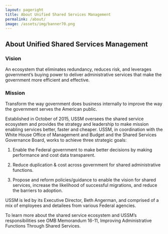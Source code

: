```yaml
---
layout: pageright
title: About Unified Shared Services Management
permalink: /about/
image: /assets/img/banner70.png
---
```


## About Unified Shared Services Management

### Vision
An ecosystem that eliminates redundancy, reduces risk, and leverages government’s buying power to deliver administrative services that make the government more efficient and effective.

### Mission
Transform the way government does business internally to improve the way the government serves the American public.

Established in October of 2015, USSM oversees the shared service ecosystem and provides the strategy and leadership to make mission enabling services better, faster and cheaper. USSM, in coordination with the White House Office of Management and Budget and the Shared Services Governance Board, works to achieve three strategic goals:

1. Enable the Federal government to make better decisions by making performance and cost data transparent.
 

2. Reduce duplication & cost across government for shared administrative functions.
 

3. Propose and reform policies/guidance to enable the vision for shared services, increase the likelihood of successful migrations, and reduce the barriers to adoption.
    
USSM is led by its Executive Director, Beth Angerman, and comprised of a mix of employees and detailees from various Federal agencies.

To learn more about the shared service ecosystem and USSM’s responsibilities see OMB Memorandum 16-11, Improving Administrative Functions Through Shared Services.
